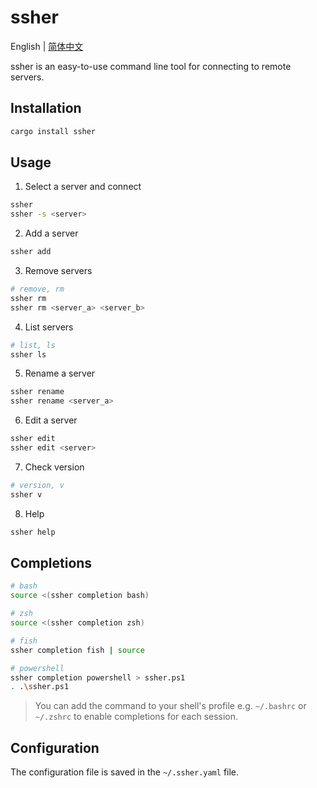 # ssher

English | [简体中文](./README_zh.md)

ssher is an easy-to-use command line tool for connecting to remote servers.

## Installation

```bash
cargo install ssher
```

## Usage

1. Select a server and connect

```bash
ssher
ssher -s <server>
```

2. Add a server

```bash
ssher add
```

3. Remove servers

```bash
# remove, rm
ssher rm
ssher rm <server_a> <server_b>
```

4. List servers

```bash
# list, ls
ssher ls
```

5. Rename a server

```bash
ssher rename
ssher rename <server_a>
```

6. Edit a server

```bash
ssher edit
ssher edit <server>
```

7. Check version

```bash
# version, v
ssher v
```

8. Help

```bash
ssher help
```

## Completions

```bash
# bash
source <(ssher completion bash)

# zsh
source <(ssher completion zsh)

# fish
ssher completion fish | source

# powershell
ssher completion powershell > ssher.ps1
. .\ssher.ps1
```

> You can add the command to your shell's profile e.g. `~/.bashrc` or `~/.zshrc` to enable completions for each session.

## Configuration

The configuration file is saved in the `~/.ssher.yaml` file.
